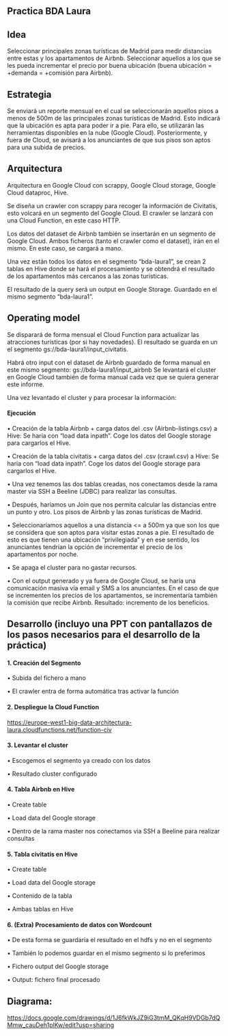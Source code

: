 ## Practica BDA Laura

## Idea
Seleccionar principales zonas turísticas de Madrid para medir distancias entre estas y los apartamentos de Airbnb. Seleccionar aquellos a los que se les pueda incrementar el precio por buena ubicación (buena ubicación = +demanda = +comisión para Airbnb).

## Estrategia
Se enviará un reporte mensual en el cual se seleccionarán aquellos pisos a menos de 500m de las principales zonas turísticas de Madrid. Esto indicará que la ubicación es apta para poder ir a pie. Para ello, se utilizarán las herramientas disponibles en la nube (Google Cloud). Posteriormente, y fuera de Cloud, se avisará a los anunciantes de que sus pisos son aptos para una subida de precios.

## Arquitectura
Arquitectura en Google Cloud con scrappy, Google Cloud storage, Google Cloud dataproc, Hive.

Se diseña un crawler con scrappy para recoger la información de Civitatis, esto volcará en un segmento del Google Cloud. El crawler se lanzará con una Cloud Function, en este caso HTTP.

Los datos del dataset de Airbnb también se insertarán en un segmento de Google Cloud. Ambos ficheros (tanto el crawler como el dataset), irán en el mismo. En este caso, se cargará a mano.

Una vez están todos los datos en el segmento “bda-laura1”, se crean 2 tablas en Hive donde se hará el procesamiento y se obtendrá el resultado de los apartamentos más cercanos a las zonas turísticas. 

El resultado de la query será un output en Google Storage. Guardado en el mismo segmento “bda-laura1”.

## Operating model
Se disparará de forma mensual el Cloud Function para actualizar las atracciones turísticas (por si hay novedades). El resultado se guarda en un el segmento gs://bda-laura1/input_civitatis.

Habrá otro input con el dataset de Airbnb guardado de forma manual en este mismo segmento: gs://bda-laura1/input_airbnb
Se levantará el cluster en Google Cloud también de forma manual cada vez que se quiera generar este informe.

Una vez levantado el cluster y para procesar la información:

#### Ejecución
•	Creación de la tabla Airbnb + carga datos del .csv (Airbnb-listings.csv) a Hive: Se haría con “load data inpath”. Coge los datos del Google storage para cargarlos el Hive.

•	Creación de la tabla civitatis + carga datos del .csv (crawl.csv) a Hive: Se haría con “load data inpath”. Coge los datos del Google storage para cargarlos el Hive.

•	Una vez tenemos las dos tablas creadas, nos conectamos desde la rama master via SSH a Beeline (JDBC) para realizar las consultas. 

•	Después, haríamos un Join que nos permita calcular las distancias entre un punto y otro. Los pisos de Airbnb y las zonas turísticas de Madrid.

•	Seleccionaríamos aquellos a una distancia <= a 500m ya que son los que se considera que son aptos para visitar estas zonas a pie. El resultado de esto es que tienen una ubicación “privilegiada” y en ese sentido, los anunciantes tendrían la opción de incrementar el precio de los apartamentos por noche. 

•	Se apaga el cluster para no gastar recursos.

•	Con el output generado y ya fuera de Google Cloud, se haría una comunicación masiva vía email y SMS a los anunciantes. En el caso de que se incrementen los precios de los apartamentos, se incrementaría también la comisión que recibe Airbnb. Resultado: incremento de los beneficios.

## Desarrollo (incluyo una PPT con pantallazos de los pasos necesarios para el desarrollo de la práctica)
#### 1.	Creación del Segmento 
•	Subida del fichero a mano

•	El crawler entra de forma automática tras activar la función
 
#### 2.	Despliegue la Cloud Function 
https://europe-west1-big-data-architectura-laura.cloudfunctions.net/function-civ
 
#### 3.	Levantar el cluster
•	Escogemos el segmento ya creado con los datos

•	Resultado cluster configurado
 
#### 4.	Tabla Airbnb en Hive
•	Create table
  
•	Load data del Google storage

•	Dentro de la rama master nos conectamos via SSH a Beeline para realizar consultas
 
#### 5.	Tabla civitatis en Hive
•	Create table
 
•	Load data del Google storage
 
•	Contenido de la tabla
 
•	Ambas tablas en Hive
 
#### 6.	(Extra) Procesamiento de datos con Wordcount
•	De esta forma se guardaría el resultado en el hdfs y no en el segmento
 
•	También lo podemos guardar en el mismo segmento si lo preferimos

•	Fichero output del Google storage
 
•	Output: fichero final procesado
 
## Diagrama: 
https://docs.google.com/drawings/d/1J6fkWkJZ9iG3tmM_QKqH9VDGb7dQMmw_cauDeh1plKw/edit?usp=sharing
